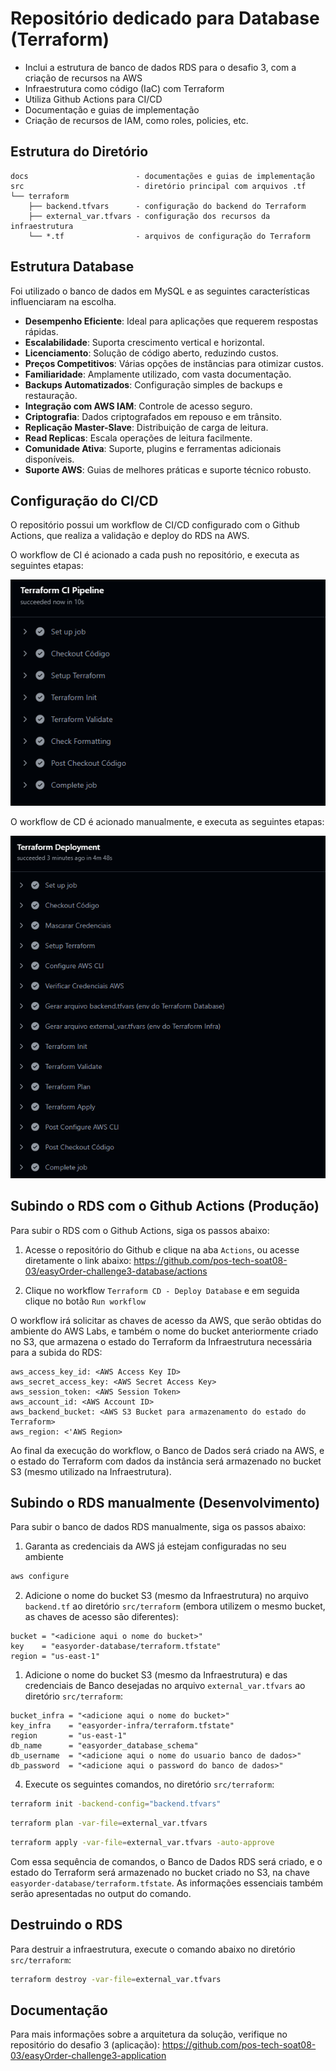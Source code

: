 
# Repositório dedicado para Database (Terraform)
- Inclui a estrutura de banco de dados RDS para o desafio 3, com a criação de recursos na AWS
- Infraestrutura como código (IaC) com Terraform
- Utiliza Github Actions para CI/CD
- Documentação e guias de implementação
- Criação de recursos de IAM, como roles, policies, etc.

## Estrutura do Diretório

```plaintext
docs                        - documentações e guias de implementação
src                         - diretório principal com arquivos .tf
└── terraform
    ├── backend.tfvars      - configuração do backend do Terraform
    ├── external_var.tfvars - configuração dos recursos da infraestrutura
    └── *.tf                - arquivos de configuração do Terraform
```

## Estrutura Database

Foi utilizado o banco de dados em MySQL e as seguintes características influenciaram na escolha.
- **Desempenho Eficiente**: Ideal para aplicações que requerem respostas rápidas.
- **Escalabilidade**: Suporta crescimento vertical e horizontal.
- **Licenciamento**: Solução de código aberto, reduzindo custos.
- **Preços Competitivos**: Várias opções de instâncias para otimizar custos.
- **Familiaridade**: Amplamente utilizado, com vasta documentação.
- **Backups Automatizados**: Configuração simples de backups e restauração.
- **Integração com AWS IAM**: Controle de acesso seguro.
- **Criptografia**: Dados criptografados em repouso e em trânsito.
- **Replicação Master-Slave**: Distribuição de carga de leitura.
- **Read Replicas**: Escala operações de leitura facilmente.
- **Comunidade Ativa**: Suporte, plugins e ferramentas adicionais disponíveis.
- **Suporte AWS**: Guias de melhores práticas e suporte técnico robusto.

## Configuração do CI/CD

O repositório possui um workflow de CI/CD configurado com o Github Actions, que realiza a validação e deploy do RDS na AWS.

O workflow de CI é acionado a cada push no repositório, e executa as seguintes etapas:

![alt text](img/image.png)

O workflow de CD é acionado manualmente, e executa as seguintes etapas:

![alt text](img/image2.png)

## Subindo o RDS com o Github Actions (Produção)

Para subir o RDS com o Github Actions, siga os passos abaixo:

1. Acesse o repositório do Github e clique na aba `Actions`, ou acesse diretamente o link abaixo:
 https://github.com/pos-tech-soat08-03/easyOrder-challenge3-database/actions

1. Clique no workflow `Terraform CD - Deploy Database` e em seguida clique no botão `Run workflow`

O workflow irá solicitar as chaves de acesso da AWS, que serão obtidas do ambiente do AWS Labs, e também o nome do bucket anteriormente criado no S3, que  armazena o estado do Terraform da Infraestrutura necessária para a subida do RDS:

```plaintext
aws_access_key_id: <AWS Access Key ID>
aws_secret_access_key: <AWS Secret Access Key>
aws_session_token: <AWS Session Token>
aws_account_id: <AWS Account ID>
aws_backend_bucket: <AWS S3 Bucket para armazenamento do estado do Terraform>
aws_region: <'AWS Region>
```

Ao final da execução do workflow, o Banco de Dados será criado na AWS, e o estado do Terraform com dados da instância será armazenado no bucket S3 (mesmo utilizado na Infraestrutura).

## Subindo o RDS manualmente (Desenvolvimento)

Para subir o banco de dados RDS manualmente, siga os passos abaixo:

1. Garanta as credenciais da AWS já estejam configuradas no seu ambiente

``` bash
aws configure
```

2. Adicione o nome do bucket S3 (mesmo da Infraestrutura) no arquivo `backend.tf` ao diretório `src/terraform` (embora utilizem o mesmo bucket, as chaves de acesso são diferentes):

``` hcl
bucket = "<adicione aqui o nome do bucket>"
key    = "easyorder-database/terraform.tfstate"
region = "us-east-1"
```

1. Adicione o nome do bucket S3 (mesmo da Infraestrutura) e das credenciais de Banco desejadas no arquivo `external_var.tfvars` ao diretório `src/terraform`:

``` hcl
bucket_infra = "<adicione aqui o nome do bucket>"
key_infra    = "easyorder-infra/terraform.tfstate"
region       = "us-east-1"
db_name      = "easyorder_database_schema"
db_username  = "<adicione aqui o nome do usuario banco de dados>"
db_password  = "<adicione aqui o password do banco de dados>"
``` 

4. Execute os seguintes comandos, no diretório `src/terraform`:

``` bash
terraform init -backend-config="backend.tfvars"
``` 

``` bash
terraform plan -var-file=external_var.tfvars
``` 

``` bash
terraform apply -var-file=external_var.tfvars -auto-approve
``` 

Com essa sequência de comandos, o Banco de Dados RDS será criado, e o estado do Terraform será armazenado no bucket criado no S3, na chave `easyorder-database/terraform.tfstate`. As informações essenciais também serão apresentadas no output do comando.

## Destruindo o RDS

Para destruir a infraestrutura, execute o comando abaixo no diretório `src/terraform`:

``` bash
terraform destroy -var-file=external_var.tfvars
```

## Documentação

Para mais informações sobre a arquitetura da solução, verifique no repositório do desafio 3 (aplicação):
https://github.com/pos-tech-soat08-03/easyOrder-challenge3-application

